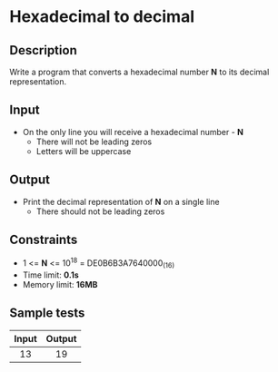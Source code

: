 # Hexadecimal to decimal

## Description
Write a program that converts a hexadecimal number **N** to its decimal representation.

## Input
- On the only line you will receive a hexadecimal number - **N**
  - There will not be leading zeros
  - Letters will be uppercase

## Output
- Print the decimal representation of **N** on a single line
  - There should not be leading zeros

## Constraints
- 1 <= **N** <= 10<sup>18</sup> = DE0B6B3A7640000<sub>(16)</sub>
- Time limit: **0.1s**
- Memory limit: **16MB**

## Sample tests

| Input | Output |
|:-----:|:------:|
| 13    | 19     |
